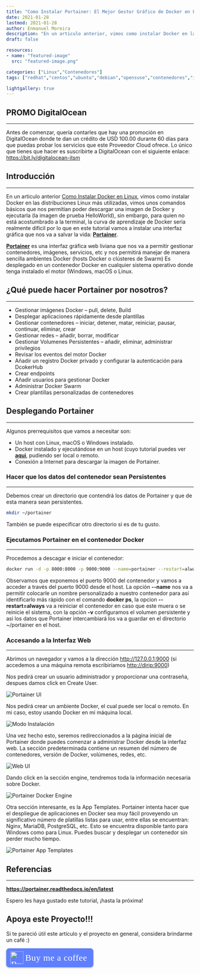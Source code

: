 ```yaml
---
title: "Como Instalar Portainer: El Mejor Gestor Gráfico de Docker en Linux"
date: 2021-01-28
lastmod: 2021-01-28
author: Enmanuel Moreira
description: "En un articulo anterior, vimos como instalar Docker en las distribuciones Linux más utilizadas, vimos unos comandos básicos que nos permitian poder descargar una imagen de Docker y ejecutarla (la imagen de prueba HelloWorld), sin embargo, para quien no está acostumbrado a la terminal, la curva de aprendizaje de Docker seria realmente dificil por lo que en este tutorial vamos a instalar una interfaz gráfica que nos va a salvar la vida: Portainer"
draft: false

resources:
- name: "featured-image"
  src: "featured-image.png"

categories: ["Linux","Contenedores"]
tags: ["redhat","centos","ubuntu","debian","opensuse","contenedores","infraestructura"]

lightgallery: true
---
```


<!--more-->

## PROMO DigitalOcean

***

Antes de comenzar, quería contarles que hay una promoción en DigitalOcean donde te dan un crédito de USD 100.00 durante 60 días para que puedas probar los servicios que este Proveedor Cloud ofrece. Lo único que tienes que hacer es suscribirte a DigitalOcean con el siguiente enlace: <https://bit.ly/digitalocean-itsm>

## Introducción

***

En un articulo anterior [Como Instalar Docker en Linux](https://www.itsimplenow.com/como-instalar-docker-en-linux/), vimos como instalar Docker en las distribuciones Linux más utilizadas, vimos unos comandos básicos que nos permitian poder descargar una imagen de Docker y ejecutarla (la imagen de prueba HelloWorld), sin embargo, para quien no está acostumbrado a la terminal, la curva de aprendizaje de Docker seria realmente dificil por lo que en este tutorial vamos a instalar una interfaz gráfica que nos va a salvar la vida: **[Portainer](https://www.portainer.io/)**.  

**[Portainer](https://www.portainer.io/)** es una interfaz gráfica web liviana que nos va a permitir gestionar contenedores, imágenes, servicios, etc y nos permitirá manejar de manera sencilla ambientes Docker (hosts Docker o clústeres de Swarm) Es desplegado en un contenedor Docker en cualquier sistema operativo donde tenga instalado el motor (Windows, macOS o Linux.  

## ¿Qué puede hacer Portainer por nosotros?

***

* Gestionar imágenes Docker – pull, delete, Build  
* Desplegar aplicaciones rápidamente desde plantillas  
* Gestionar contenedores – iniciar, detener, matar, reiniciar, pausar, continuar, eliminar, crear  
* Gestionar redes – añadir, borrar, modificar  
* Gestionar Volumenes Persistentes – añadir, eliminar, administrar privilegios  
* Revisar los eventos del motor Docker  
* Añadir un registro Docker privado y configurar la autenticación para DcokerHub  
* Crear endpoints  
* Añadir usuarios para gestionar Docker  
* Administrar Docker Swarm  
* Crear plantillas personalizadas de contenedores  

## Desplegando Portainer

***

Algunos prerrequisitos que vamos a necesitar son:  

* Un host con Linux, macOS o Windows instalado.  
* Docker instalado y ejecutándose en un host (cuyo tutorial puedes ver **[aqui](https://www.itsimplenow.com/como-instalar-docker-en-linux/)**, pudiendo ser local o remoto.  
* Conexión a Internet para descargar la imagen de Portainer.  

### Hacer que los datos del contenedor sean Persistentes

***

Debemos crear un directorio que contendrá los datos de Portainer y que de esta manera sean persistentes.  

```bash
mkdir ~/portainer
```

También se puede especificar otro directorio si es de tu gusto.  

### Ejecutamos Portainer en el contenedor Docker

***

Procedemos a descagar e iniciar el contenedor:  

```bash
docker run -d -p 8000:8000 -p 9000:9000 --name=portainer --restart=always -v /var/run/docker.sock:/var/run/docker.sock -v ~/portainer:/data portainer/portainer-ce
```

Observamos que exponemos el puerto 9000 del contenedor y vamos a acceder a través del puerto 9000 desde el host.  La opción **--name** nos va a permitir colocarle un nombre personalizado a nuestro contenedor para así identificarlo más rápido con el comando **docker ps**, la opcion **--restart=always** va a reiniciar el contenedor en caso que este muera o se reinicie el sistema, con la opción **-v** configuramos el volumen persistente y asi los datos que Portainer intercambiará los va a guardar en el directorio ~/portainer en el host.  

### Accesando a la Interfaz Web

***

Abrimos un navegador y vamos a la dirección <http://127.0.0.1:9000> (si accedemos a una máquina remota escribiríamos <http://dirip:9000>)

Nos pedirá crear un usuario administrador y proporcionar una contraseña, despues damos click en Create User.  

![Portainer UI](/images/como-instalar-portainer/portainer-0.png "Creando Usuario y Contraseña")

Nos pedirá crear un ambiente Docker, el cual puede ser local o remoto. En mi caso, estoy usando Docker en mí máquina local.  

![Modo Instalación](/images/como-instalar-portainer/portainer-1.png "Configuración Motor Contenedores")

Una vez hecho esto, seremos redireccionados a la página inicial de Portainer donde puedes comenzar a administrar Docker desde la interfaz web. La sección predeterminada contiene un resumen del número de contenedores, versión de Docker, volúmenes, redes, etc.  

![Web UI](/images/como-instalar-portainer/portainer-2.png "Página Principal")

Dando click en la sección engine, tendremos toda la información necesaria sobre Docker.  

![Portainer Docker Engine](/images/como-instalar-portainer/portainer-3.png "Portainer")

Otra sección interesante, es la App Templates. Portainer intenta hacer que el despliegue de aplicaciones en Docker sea muy fácil proveyendo un significativo número de platillas listas para usar, entre ellas se encuentran: Nginx, MariaDB, PostgreSQL, etc. Esto se encuentra disponible tanto para Windows como para Linux. Puedes buscar y desplegar un contenedor sin perder mucho tiempo.  

![Portainer App Templates](/images/como-instalar-portainer/portainer-4.png "Plantillas de Portainer")

## Referencias

***

**<https://portainer.readthedocs.io/en/latest>**

Espero les haya gustado este tutorial, ¡hasta la próxima!

## Apoya este Proyecto!!!

Si te pareció útil este artículo y el proyecto en general, considera brindarme un café :)

<style>.bmc-button img{height: 34px !important;width: 35px !important;margin-bottom: 1px !important;box-shadow: none !important;border: none !important;vertical-align: middle !important;}.bmc-button{padding: 7px 15px 7px 10px !important;line-height: 35px !important;height:51px !important;text-decoration: none !important;display:inline-flex !important;color:#ffffff !important;background-color:#5F7FFF !important;border-radius: 8px !important;border: 1px solid transparent !important;font-size: 24px !important;letter-spacing: 0.6px !important;box-shadow: 0px 1px 2px rgba(190, 190, 190, 0.5) !important;-webkit-box-shadow: 0px 1px 2px 2px rgba(190, 190, 190, 0.5) !important;margin: 0 auto !important;font-family:'Cookie', cursive !important;-webkit-box-sizing: border-box !important;box-sizing: border-box !important;}.bmc-button:hover, .bmc-button:active, .bmc-button:focus {-webkit-box-shadow: 0px 1px 2px 2px rgba(190, 190, 190, 0.5) !important;text-decoration: none !important;box-shadow: 0px 1px 2px 2px rgba(190, 190, 190, 0.5) !important;opacity: 0.85 !important;color:#ffffff !important;}</style><link href="https://fonts.googleapis.com/css?family=Cookie" rel="stylesheet"><a class="bmc-button" target="_blank" href="https://www.buymeacoffee.com/enmanuelmoreira"><img src="https://cdn.buymeacoffee.com/buttons/bmc-new-btn-logo.svg" alt="Buy me a coffee"><span style="margin-left:5px;font-size:24px !important;">Buy me a coffee</span></a>
